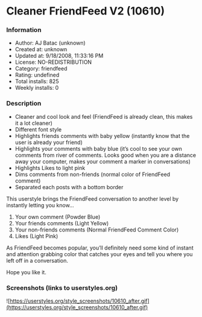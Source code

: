 # Cleaner FriendFeed V2 (10610)

### Information
- Author: AJ Batac (unknown)
- Created at: unknown
- Updated at: 9/18/2008, 11:33:16 PM
- License: NO-REDISTRIBUTION
- Category: friendfeed
- Rating: undefined
- Total installs: 825
- Weekly installs: 0


### Description
* Cleaner and cool look and feel (FriendFeed is already clean, this makes it a lot cleaner)
* Different font style
* Highlights friends comments with baby yellow (instantly know that the user is already your friend)
* Highlights your comments with baby blue (it’s cool to see your own comments from river of comments. Looks good when you are a distance away your computer, makes your comment a marker in conversations)
* Highlights Likes to light pink
* Dims comments from non-friends (normal color of FriendFeed comment)
* Separated each posts with a bottom border

This userstyle brings the FriendFeed conversation to another level by instantly letting you know…

1) Your own comment (Powder Blue)
2) Your friends comments (Light Yellow)
3) Your non-friends comments (Normal FriendFeed Comment Color)
4) Likes (Light Pink)

As FriendFeed becomes popular, you’ll definitely need some kind of instant and attention grabbing color that catches your eyes and tell you where you left off in a conversation.

Hope you like it. 


### Screenshots (links to userstyles.org)
![https://userstyles.org/style_screenshots/10610_after.gif](https://userstyles.org/style_screenshots/10610_after.gif)


